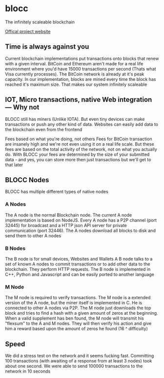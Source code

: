 # blocc
The infinitely scaleable blockchain

[Offical project website](https://dotcdn.us/blocc)

## Time is always against you
Current blockchain implementations put transactions onto blocks that renew with a given interval. BitCoin and Ethereum aren't made for a real life environment where you'd have 15000 transactions per second (Thats what Visa currently processes). The BitCoin network is already at it's peak capacity. In our implementation, blocks are mined every time the block has reached it's maximum size. That makes our system infinitely scaleable

## IOT, Micro transactions, native Web integration — Why not
BLOCC still has miners (Unlike IOTA). But even tiny devices can make transactions or push any other kind of data. Websites can easily add data to the blockchain even from the frontend

Fees based on what you're doing, not others
Fees for BitCoin transaction are insanely high and we're not even using it on a real life scale. But these fees are based on the total activity of the network, not on what you actually do. With BLOCC your fees are determined by the size of your submitted data - and yes, you can store more then just transactions but we'll get to that later

## BLOCC Nodes
BLOCC has multiple different types of native nodes

### A Nodes
The A node is the normal Blockchain node. The current A node implementation is based on NodeJS. Every A node has a P2P channel (port 32445) for broadcast and a HTTP json API server for private communication (port 32446). The A nodes download all blocks to disk and send them to other A nodes

### B Nodes
The B node is for small devices, Websites and Wallets A B node talks to a set of known A nodes to commit transactions or to add other data to the blockchain. They perform HTTP requests. The B node is implemented in C++, Python and Javascript and can be easily ported to another language

### M Node
The M node is required to verify transactions. The M node is a extended version of the A node, but the miner itself is implemented in C. He is connected to other A nodes via P2P. The M node just downloads the top block and tries to find a hash with a given amount of zeros at the beginning. When a valid supplement has ben found, the M node will transmit his "flexsum" to the A and M nodes. They will then verify his action and give him a reward based upon the amount of zeros he found (16 ^ difficulty)

## Speed
We did a stress test on the network and it seems fucking fast. Committing 100 transactions (with awaiting of a response from at least 3 nodes) took about one second. We were able to send 100000 transactions to the network in 10 seconds
